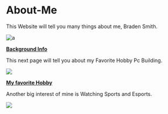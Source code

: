# About-Me

This Website will tell you many things about me, Braden Smith.

![a](https://media.giphy.com/media/6pfEK1odbmcNi/giphy.gif)

[**Background Info**](https://github.com/Braden0103/About-Me/blob/master/Background%20Info.md)

This next page will tell you about my Favorite Hobby Pc Building.

![](https://www.cyberpowerpc.com/images/cs/inwin101/cs-450-132_400.png)

 [**My favorite Hobby**](https://github.com/Braden0103/About-Me/blob/master/Favorite%20Hobby.md)
 
 Another big interest of mine is Watching Sports and Esports.
 
 ![](https://upload.wikimedia.org/wikipedia/en/thumb/b/b4/100_NFL_seasons_logo.svg/1200px-100_NFL_seasons_logo.svg.png)

